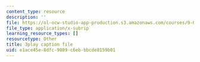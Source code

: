 ```yaml
---
content_type: resource
description: ''
file: https://ol-ocw-studio-app-production.s3.amazonaws.com/courses/9-00sc-introduction-to-psychology-fall-2011/e1ace45e8dfc9089c6ebbbcde8159b01_bihrpOS0qtY.srt
file_type: application/x-subrip
learning_resource_types: []
resourcetype: Other
title: 3play caption file
uid: e1ace45e-8dfc-9089-c6eb-bbcde8159b01
---
```

